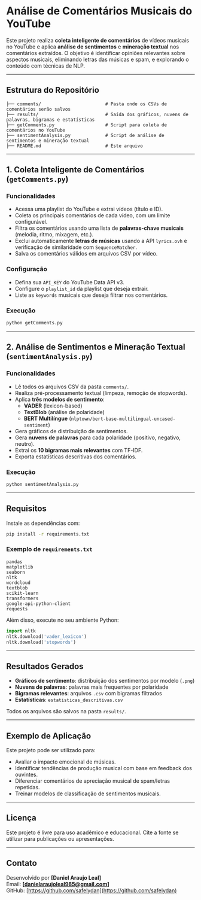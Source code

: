# Análise de Comentários Musicais do YouTube

Este projeto realiza **coleta inteligente de comentários** de vídeos musicais no YouTube e aplica **análise de sentimentos** e **mineração textual** nos comentários extraídos. O objetivo é identificar opiniões relevantes sobre aspectos musicais, eliminando letras das músicas e spam, e explorando o conteúdo com técnicas de NLP.

---

## Estrutura do Repositório

```
├── comments/                        # Pasta onde os CSVs de comentários serão salvos
├── results/                         # Saída dos gráficos, nuvens de palavras, bigramas e estatísticas
├── getComments.py                   # Script para coleta de comentários no YouTube
├── sentimentAnalysis.py             # Script de análise de sentimentos e mineração textual
├── README.md                        # Este arquivo
```

---

## 1. Coleta Inteligente de Comentários (`getComments.py`)

### Funcionalidades

- Acessa uma playlist do YouTube e extrai vídeos (título e ID).
- Coleta os principais comentários de cada vídeo, com um limite configurável.
- Filtra os comentários usando uma lista de **palavras-chave musicais** (melodia, ritmo, mixagem, etc.).
- Exclui automaticamente **letras de músicas** usando a API `lyrics.ovh` e verificação de similaridade com `SequenceMatcher`.
- Salva os comentários válidos em arquivos CSV por vídeo.

### Configuração

- Defina sua `API_KEY` do YouTube Data API v3.
- Configure o `playlist_id` da playlist que deseja extrair.
- Liste as `keywords` musicais que deseja filtrar nos comentários.

### Execução

```bash
python getComments.py
```

---

## 2. Análise de Sentimentos e Mineração Textual (`sentimentAnalysis.py`)

### Funcionalidades

- Lê todos os arquivos CSV da pasta `comments/`.
- Realiza pré-processamento textual (limpeza, remoção de stopwords).
- Aplica **três modelos de sentimento**:
  - **VADER** (lexicon-based)
  - **TextBlob** (análise de polaridade)
  - **BERT Multilíngue** (`nlptown/bert-base-multilingual-uncased-sentiment`)
- Gera gráficos de distribuição de sentimentos.
- Gera **nuvens de palavras** para cada polaridade (positivo, negativo, neutro).
- Extrai os **10 bigramas mais relevantes** com TF-IDF.
- Exporta estatísticas descritivas dos comentários.

### Execução

```bash
python sentimentAnalysis.py
```

---

## Requisitos

Instale as dependências com:

```bash
pip install -r requirements.txt
```

### Exemplo de `requirements.txt`

```
pandas
matplotlib
seaborn
nltk
wordcloud
textblob
scikit-learn
transformers
google-api-python-client
requests
```

Além disso, execute no seu ambiente Python:

```python
import nltk
nltk.download('vader_lexicon')
nltk.download('stopwords')
```

---

## Resultados Gerados

- **Gráficos de sentimento**: distribuição dos sentimentos por modelo (`.png`)
- **Nuvens de palavras**: palavras mais frequentes por polaridade
- **Bigramas relevantes**: arquivos `.csv` com bigramas filtrados
- **Estatísticas**: `estatisticas_descritivas.csv`

Todos os arquivos são salvos na pasta `results/`.

---

## Exemplo de Aplicação

Este projeto pode ser utilizado para:

- Avaliar o impacto emocional de músicas.
- Identificar tendências de produção musical com base em feedback dos ouvintes.
- Diferenciar comentários de apreciação musical de spam/letras repetidas.
- Treinar modelos de classificação de sentimentos musicais.

---

## Licença

Este projeto é livre para uso acadêmico e educacional. Cite a fonte se utilizar para publicações ou apresentações.

---

## Contato

Desenvolvido por **[Daniel Araujo Leal]**  
Email: **[danielaraujoleal985@gmail.com]**  
GitHub: [https://github.com/safelydan](https://github.com/safelydan)
